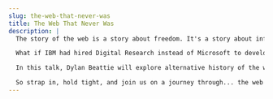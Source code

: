 ```yaml
---
slug: the-web-that-never-was
title: The Web That Never Was
description: |
  The story of the web is a story about freedom. It's a story about information, breaking down barriers, and creating new ways for people to communicate, collaborate and share their ideas. It’s also a story that has as much do with marketing, money and meetings as it does with research and innovation. It’s a story of mediocre ideas that succeeded where brilliant ideas failed, a story of compromises, rushed deadlines and last-minute decisions. And it could so easily have been very, very different.

  What if IBM had hired Digital Research instead of Microsoft to develop the operating system for their first PC, way back in 1980? What if Marc Andreessen and Jim Clark had gone to work for Nintendo in 1993 and never founded Netscape? What if one of the team at CERN had said 'Tim, won’t it sound a bit silly if everyone spends the next 50 years saying double-you-double-you-double-you all the time'?

  In this talk, Dylan Beattie will explore alternative history of the world wide web - a web with no Microsoft, no Windows, no Firefox, no Google and no JavaScript. A software industry from another timeline, a world of platforms, protocols and programming languages that are unmistakably alien - and yet strangely familiar.

  So strap in, hold tight, and join us on a journey through... the web that never was.
--- 
```

